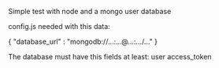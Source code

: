 Simple test with node and a mongo user database

config.js needed with this data:

{
	"database_url" : "mongodb://...:...@...:.../..."
}

The database must have this fields at least:
user
access_token
